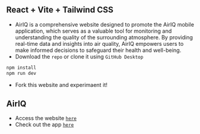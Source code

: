 ## React + Vite + Tailwind CSS
- AirIQ is a comprehensive website designed to promote the AirIQ mobile application, which serves as a valuable tool for monitoring and understanding the quality of the surrounding atmosphere. By providing real-time data and insights into air quality, AirIQ empowers users to make informed decisions to safeguard their health and well-being.
- Download the `repo` or clone it using `GitHub Desktop`
```bash
npm install
npm run dev
``` 
- Fork this website and experimaent it!

## AirIQ 
- Access the website [`here`](https://air-iq.netlify.app/)
- Check out the app [`here`](https://github.com/Hemanth5603/AirIQ)

<!--  ![AirIQ-Website](https://github.com/AVidhanR/AirIQ-Website/assets/116101537/26031106-1760-4a9e-a629-609f421657cc) -->
